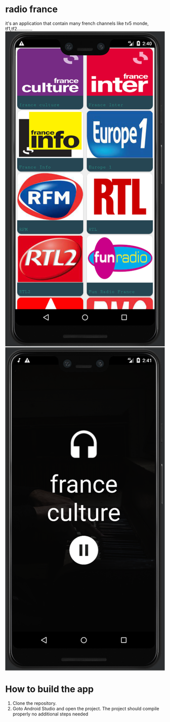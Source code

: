 # radio france

it's an application that contain many french channels like tv5 monde, tf1,tf2............
<img src="https://github.com/nabilidrissi/radio_france/blob/master/images/radio1.png" />
<img src="https://github.com/nabilidrissi/radio_france/blob/master/images/radio2.png" />
 # How to build the app
 1. Clone the repository.
 2. Goto Android Studio and open the project.
 The project should compile properly no additional steps needed


